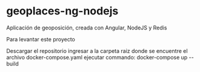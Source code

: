 # geoplaces-ng-nodejs
Aplicación de geoposición, creada con Angular, NodeJS y Redis

Para levantar este proyecto

Descargar el repositorio
ingresar a la carpeta raiz donde se encuentre el archivo docker-compose.yaml
ejecutar commando: docker-compose up --build
